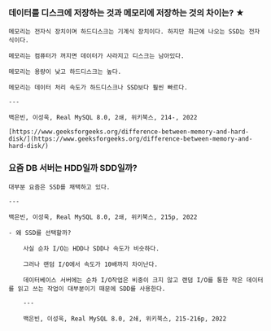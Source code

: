 ### 데이터를 디스크에 저장하는 것과 메모리에 저장하는 것의 차이는? ★
    
    메모리는 전자식 장치이며 하드디스크는 기계식 장치이다. 하지만 최근에 나오는 SSD는 전자식이다.
    
    메모리는 컴퓨터가 꺼지면 데이터가 사라지고 디스크는 남아있다.
    
    메모리는 용량이 낮고 하드디스크는 높다.
    
    메모리는 데이터 처리 속도가 하드디스크나 SSD보다 훨씬 빠르다.
    
    ---
    
    백은빈, 이성욱, Real MySQL 8.0, 2쇄, 위키북스, 214-, 2022
    
    [https://www.geeksforgeeks.org/difference-between-memory-and-hard-disk/](https://www.geeksforgeeks.org/difference-between-memory-and-hard-disk/)

### 요즘 DB 서버는 HDD일까 SDD일까?
    
    대부분 요즘은 SSD를 채택하고 있다.
    
    ---
    
    백은빈, 이성욱, Real MySQL 8.0, 2쇄, 위키북스, 215p, 2022
    
    - 왜 SSD를 선택할까?
        
        사실 순차 I/O는 HDD나 SDD나 속도가 비슷하다.
        
        그러나 랜덤 I/O에서 속도가 10배까지 차이난다.
        
        데이터베이스 서버에는 순차 I/O작업은 비중이 크지 않고 랜덤 I/O를 통한 작은 데이터를 읽고 쓰는 작업이 대부분이기 때문에 SDD를 사용한다.
        
        ---
        
        백은빈, 이성욱, Real MySQL 8.0, 2쇄, 위키북스, 215-216p, 2022